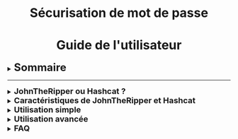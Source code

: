 <div align="center"><h1>Sécurisation de mot de passe</h1></div>
<div align="center"><h1>Guide de l'utilisateur</h1></div>

<details>

<summary><strong><font size="+2">Sommaire</font></strong></summary>

<br>

-  <b><i>JohnTheRipper ou Hashcat ?</i></b>
-  <b><i>Caractéristiques de JohnTheRipper et Hashcat</i></b>
-  <b><i>Utilisation simple</i></b>
-  <b><i>Utilisation avancée</i></b>
-  <b><i>FAQ</i></b>

</details>

<HR>

<details>

<summary><strong><font size="+1">JohnTheRipper ou Hashcat ?</font></strong></summary>

<br>

- [JohnTheRipper](https://github.com/openwall/john) est un outil de "cracking" de mots de passe, prenant en charge de nombreux algorithmes de "hash".
La version "-jumbo" est une amélioration de cet outil, et permet, entre autres, de récupérer le "hash" des fichiers `.zip`

<br>

- [Hashcat](https://github.com/hashcat/hashcat), quand à lui, se définit comme l'utilitaire de récupération de mots de passe "*le plus rapide et le plus avancé du monde*". 
Cependant, contrairement à [JohnTheRipper](https://github.com/openwall/john), il ne posséde pas la fonctionnalité lui permettant de récupérer le "hash" des fichiers `.zip`

<br>

### ***Dans le cadre de notre projet, et des pour des raisons pratiques, nous utiliserons uniquement l'outil [JohnTheRipper](https://github.com/openwall/john) (Version -jumbo).***

<br>

</details>

<details>

<summary><strong><font size="+1">Caractéristiques de JohnTheRipper et Hashcat</font></strong></summary>

<br>

## [**JohnTheRipper**](https://github.com/openwall/john) 

- #### Modes de fonctionnement :

   - **Mode "simple"** : L'outil effectue quelques modifications sur le nom d'utilisateur afin de trouver le mot passe (Par exemple, si l'utilisateur s'appelle `toto`, l'outil essaierait les mots de passe "`ToTo`", "`toto123`", "`ToTo123`', etc ...).
  Ce mode étant le plus rapide à effectuer, le mot de passe qui serait trouvé avec cette méthode serait un mauvais mot de passe.

   - **Mode incrémental** (*Ou attaque "brute force"*): Dans ce mode, l'outil va essayer toutes les combinaisons de caractères possibles jusqu'à trouver le bon mot de passe. Cette technique est techniquement infaillible, bien que la robustesse du mot de passe influe grandement sur le temps de calcul nécessaire à le trouver. 
  Afin d'augmenter la pertincence de l'algorithme, l'outil va implémenter la recherche des caractères par fréquence d'utilisation, pour rechercher en priorité les caractères les plus utilisés statistiquement.

   - **Attaque par dictionnaire** : L'outil essaiera un à un tous les mots contenus dans une liste préalablement chargée (Par défault, la liste `password.lst` fournie contiens plus de 3000 mots), en leur appliquant les mêmes modifications que dans le mode "simple".

<br>

- #### Avantages :
   - [JohnTheRipper](https://github.com/openwall/john) est un outil puissant et polyvalent pour la récupération de mots de passe et l'audit de sécurité informatique.
  Bien qu'il soit principalement utilisé par des professionnels de la sécurité informatique, il peut également être utile pour les utilisateurs individuels qui cherchent à renforcer la sécurité de leurs mots de passe

<br>
<br>

## [Hashcat](https://github.com/hashcat/hashcat)

- #### Modes de fonctionnement :

  - **Attaque par combinateur** : Les mots de passe étant souvent constitués de mots composés, Hashcat va exploiter cette habitude et se servir de la méthode de l'attaque par dictionnaire afin de créer une nouvelle liste, chaque mot sur deux de la liste sera combiné ; L'outil pourra également utiliser les signes de ponctuation et les caractères spéciaux pour créer une liste finale de mots de passe potentiels.

  - **Attaque par masque** : En partant du postulat que beaucoup d'utilisateurs utilisent des mots de passe en adoptant un certain type de séquence (Par exemple, une lettre majuscule suivi de 6 lettres et d'un chiffre à la fin ; "Bananas1"), Haschat va rechercher tous les mots de passe dans ce format. L'attaque par masque exploite donc les habitudes des humains et la façon dont ils conçoivent les mots de passe afin de faciliter l'opération.

<font size="-1">**NB** : [Hashcat](https://github.com/hashcat/hashcat) dispose également des mêmes modes de fonctionnement que [JohnTheRipper](https://github.com/openwall/john).</font> 
<br>
- #### Avantages :
  - Flexibilité : Prise en charge de nombreux formats de "hash".
  - Performance : Considéré comme l'un des outils de "cracking" de mot de passe les plus performants.

</details>

<details>

<summary><strong><font size="+1">Utilisation simple</font></strong></summary>

## "Hack" du mot de passe d'un fichier `.zip` distant

### 1 - Accès aux fichiers de Windows Server depuis Ubuntu

- Se rendre dans `Fichiers`, puis `Autres emplacements`, puis `Connexion à un serveur`, et taper l'adresse suivante :
```bash
ssh://Administrator@172.16.10.10
```

![](https://github.com/WildCodeSchool/TSSR-2402-P1-G1-SecurisationDeMotDePasse/blob/main/Images/SSH%20Ubuntu/SSH_Ubuntu_4.jpg)

Cliquer sur `Se connecter`

<br>

- Un mot de passe sera demandé, il s'agira de celui du compte `Administrator` de Windows Server (Dans notre cas : `Azerty1*`)
  
![](https://github.com/WildCodeSchool/TSSR-2402-P1-G1-SecurisationDeMotDePasse/blob/main/Images/SSH%20Ubuntu/SSH_Ubuntu_6.jpg)

<br>

- L'accès aux fichiers situés sur la machine Windows Server sera effectif

![](https://github.com/WildCodeSchool/TSSR-2402-P1-G1-SecurisationDeMotDePasse/blob/main/Images/SSH%20Ubuntu/SSH_Ubuntu_5.jpg)

<br>

### 2 - Copie du fichier `.zip` sur la machine hôte Ubuntu

- Localiser le fichier `.zip` dans l'arborescence de la machine Windows Server (içi : `Private.zip`)

  ![](https://github.com/WildCodeSchool/TSSR-2402-P1-G1-SecurisationDeMotDePasse/blob/main/Images/Ubuntu%20ZIP/Ubuntu_ZIP_1.jpg)

<br>

- Le copier, via un simple glisser-déposer par exemple, dans un dossier de la machine hôte Ubuntu (içi : `Dossier personnel`)

![](https://github.com/WildCodeSchool/TSSR-2402-P1-G1-SecurisationDeMotDePasse/blob/main/Images/Ubuntu%20ZIP/Ubuntu_ZIP_2.jpg)

<br>

- Exécuter le Terminal et lancer la commande :
```bash
zip2john <nom_du_fichier.zip> > <nom_du_fichier_hash.txt>
```
![](https://github.com/WildCodeSchool/TSSR-2402-P1-G1-SecurisationDeMotDePasse/blob/main/Images/Ubuntu%20ZIP/Ubuntu_ZIP_3.jpg)

<br>

- Le fichier "hash" ayant été crée, et contenant le "hash" du fichier `.zip` précédent, nous allons taper la commande suivante afin de tenter de récupérer le mot de passe :
```bash
john <nom_du_fichier_hash.txt>
```
![](https://github.com/WildCodeSchool/TSSR-2402-P1-G1-SecurisationDeMotDePasse/blob/main/Images/Ubuntu%20ZIP/Ubuntu_ZIP_4.jpg)

Le mot de passe du fichier `.zip` est indiqué en clair dans le cas où il serait trouvé (içi : `toto123456`)

<br>

- Nous pouvons extraire le contenu de l'archive via un simple clic droit -> `Extraire` , puis en inscrivant le mot de passe (içi : `toto123456`)

![](https://github.com/WildCodeSchool/TSSR-2402-P1-G1-SecurisationDeMotDePasse/blob/main/Images/Ubuntu%20ZIP/Ubuntu_ZIP_5.jpg)

<br>

- Après extraction, un dossier du nom du fichier `.zip` a été créé, avec le contenu de l'archive à l'intérieur

![](https://github.com/WildCodeSchool/TSSR-2402-P1-G1-SecurisationDeMotDePasse/blob/main/Images/Ubuntu%20ZIP/Ubuntu_ZIP_6.jpg)

<br>

- Dans notre exemple, le dossier contient un fichier `Info.txt`, que nous pouvons dorénavant ouvrir

![](https://github.com/WildCodeSchool/TSSR-2402-P1-G1-SecurisationDeMotDePasse/blob/main/Images/Ubuntu%20ZIP/Ubuntu_ZIP_7.jpg)

</details>

<details>

<summary><strong><font size="+1">Utilisation avancée</font></strong></summary>

## "Hack" de la base "SAM" de Windows Server

- Exectuter le Terminal sur Ubuntu et taper la commande suivante :
```bash
ssh Administrator@172.16.10.10
```
![](https://github.com/WildCodeSchool/TSSR-2402-P1-G1-SecurisationDeMotDePasse/blob/main/Images/Ubuntu%20SAM/Ubuntu_SAM_3.jpg)

Un mot de passe sera demandé, il s'agira de celui du compte `Administrator` de Windows Server (içi : `Azerty1*`)

<br>

- Une fois le mot de passe entré et validé, le Terminal sur Ubuntu prendra l'apparence d'un Terminal Windows :

![](https://github.com/WildCodeSchool/TSSR-2402-P1-G1-SecurisationDeMotDePasse/blob/main/Images/Ubuntu%20SAM/Ubuntu_SAM_4.jpg)

<br>

- Exécuter les commandes suivantes :
```cmd
reg.exe save hklm\sam C:\sam
reg.exe save hklm\system C:\system
```
![](https://github.com/WildCodeSchool/TSSR-2402-P1-G1-SecurisationDeMotDePasse/blob/main/Images/Ubuntu%20SAM/Ubuntu_SAM_5.jpg)

<br>

- Deux fichiers, `sam` et `system`, ont été créés à la racine de `C:\` sur la machine distante Windows Server :

![](https://github.com/WildCodeSchool/TSSR-2402-P1-G1-SecurisationDeMotDePasse/blob/main/Images/Ubuntu%20SAM/Ubuntu_SAM_1.jpg)

- Copier ces deux fichiers (via un glisser-déposer par exemple) dans votre dossier personnel de la machine hôte Ubuntu

![](https://github.com/WildCodeSchool/TSSR-2402-P1-G1-SecurisationDeMotDePasse/blob/main/Images/Ubuntu%20SAM/Ubuntu_SAM_2.jpg)

<br>

- Installer l'outil `Impacket` via le Terminal Ubuntu :
```bash
sudo apt install python3-impacket
```
![](https://github.com/WildCodeSchool/TSSR-2402-P1-G1-SecurisationDeMotDePasse/blob/main/Images/Ubuntu%20SAM/Ubuntu_SAM_6.jpg)

<br>

- Exécuter la commande suivante afin de récupérer le hash des deux fichiers précédemment copiés :
```bash
impacket-secretsdump -system system -sam sam local > <nom_du_fichier_hash.txt>
```
![](https://github.com/WildCodeSchool/TSSR-2402-P1-G1-SecurisationDeMotDePasse/blob/main/Images/Ubuntu%20SAM/Ubuntu_SAM_7.jpg)

Un fichier "hash" a été crée (içi : `hashsam.txt`)

<br>

- Ouvrir le fichier "hash" et vérifier qu'il contient des informations sur les comptes distants Windows Server

![](https://github.com/WildCodeSchool/TSSR-2402-P1-G1-SecurisationDeMotDePasse/blob/main/Images/Ubuntu%20SAM/Ubuntu_SAM_8.jpg)

<br>

- Exécuter la commande suivante :
```bash
john --format=NT <nom_du_fichier_hash.txt>
```
![](https://github.com/WildCodeSchool/TSSR-2402-P1-G1-SecurisationDeMotDePasse/blob/main/Images/Ubuntu%20SAM/Ubuntu_SAM_9.jpg)

Dans notre exemple, le mot de passe du compte local `Test` a été trouvé, il s'agit de `toto123456!`


</details>

<details>

<summary><strong><font size="+1">FAQ</font></strong></summary>

<br>

 - ***Q : Qu'est ce que le "hash"*** ?

   *R : La fonction de hachage (En anglais : [hash](https://fr.wikipedia.org/wiki/Fonction_de_hachage)) est une fonction cryptographique formée d'une unique châine de caractères destinée à coder des données (Par exemple : des mots de passe), servant ainsi à garantir l'authenticité de ces dernières.*

<br>

- ***Q : Qu'est ce que le "cracking"*** ?

  *R : le cassage de mot de passe (En anglais : [password cracking](https://fr.wikipedia.org/wiki/Cassage_de_mot_de_passe)) est le processus de récupération de mots de passe à partir de données stockées ou transmises par un système informatique*.

<br>

- ***Q : Où sont stockés les mot de passe "crackés" ?***

  *R : Les mots de passe "crackés" sont stockés dans un fichier caché, vous pouvez accéder au contenu de ce fichier via cette commande :*
    ```bash
    cat /home/wilder/snap/john-the-ripper/610/.john/john.pot
    ```

<br>

- ***Q : Malgré plusieurs minutes/heures, John The Ripper ne trouve pas le mot de passe, comment faire ?***

  *R : Comme expliqué en introduction de ce README, John The Ripper utilise différents types d'attaques afin de réussi à trouver un mot de passe ; Cependant, les mots de passe complexes (Par exemple : Avec des caractères spéciaux) réprésentent une vraie difficulté dans le cadre d'une attaque de mots de passe par dictionnaire.*

   - *Cependant, vous pouvez ajouter une "wordlist" (La "wordlist" [RockYou](https://github.com/brannondorsey/naive-hashcat/releases/download/data/rockyou.txt) étant la plus connue) à John The Ripper, ce qui lui permettra d'étoffer sa base de mots de passe potentiels.*

   - *Il faudra ajouter le paramètre `--wordlist=<nom_de_la_wordlist.txt>` à la commande :*

   ```bash
    john --wordlist=<nom_de_la_wordlist.txt> <fichier_hash.txt>
    ```
   
</details>
